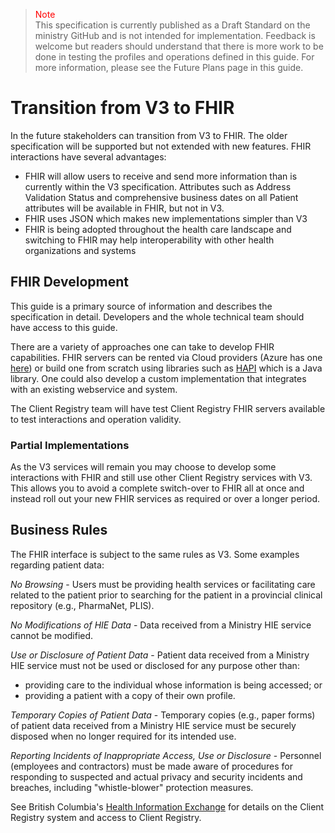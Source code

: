 ><span style="color:red">Note</span><br>This specification is currently published as a Draft Standard on the ministry GitHub and is not intended for implementation. Feedback is welcome but readers should understand that there is more work to be done in testing the profiles and operations defined in this guide. For more information, please see the Future Plans page in this guide.

# Transition from V3 to FHIR

In the future stakeholders can transition from V3 to FHIR.  The older specification will be supported but not extended with new features. FHIR interactions have several advantages:
* FHIR will allow users to receive and send more information than is currently within the V3 specification.  Attributes such as Address Validation Status and comprehensive business dates on all Patient attributes will be available in FHIR, but not in V3.
* FHIR uses JSON which makes new implementations simpler than V3
* FHIR is being adopted throughout the health care landscape and switching to FHIR may help interoperability with other health organizations and systems

## FHIR Development

This guide is a primary source of information and describes the specification in detail.  Developers and the whole technical team should have access to this guide.

There are a variety of approaches one can take to develop FHIR capabilities.  FHIR servers can be rented via Cloud providers (Azure has one [here](https://docs.microsoft.com/en-us/azure/healthcare-apis/fhir/)) or build one from scratch using libraries such as [HAPI](https://hapifhir.io/hapi-fhir/ "HAPI") which is a Java library.  One could also develop a custom implementation that integrates with an existing webservice and system.

The Client Registry team will have test Client Registry FHIR servers available to test interactions and operation validity.

### Partial Implementations
As the V3 services will remain you may choose to develop some interactions with FHIR and still use other Client Registry services with V3.  This allows you to avoid a complete switch-over to FHIR all at once and instead roll out your new FHIR services as required or over a longer period.

## Business Rules
The FHIR interface is subject to the same rules as V3.  Some examples regarding patient data:

*No Browsing* - Users must be providing health services or facilitating care related to the patient prior to searching for the patient in a provincial clinical repository (e.g., PharmaNet, PLIS).

*No Modifications of HIE Data* - Data received from a Ministry HIE service cannot be modified. 

*Use or Disclosure of Patient Data* - Patient data received from a Ministry HIE service must not be used or disclosed for any purpose other than: 
* providing care to the individual whose information is being 
accessed; or 
* providing a patient with a copy of their own profile.

*Temporary Copies of Patient Data* - Temporary copies (e.g., paper forms) of patient data received from a Ministry HIE service must be securely disposed when no longer required for its intended use. 

*Reporting Incidents of Inappropriate Access, Use or Disclosure* - Personnel (employees and contractors) must be made aware of procedures for responding to suspected and actual privacy and security incidents and breaches, including "whistle-blower" protection measures. 

See British Columbia's [Health Information Exchange](https://www2.gov.bc.ca/gov/content/health/practitioner-professional-resources/software) for details on the Client Registry system and access to Client Registry.
